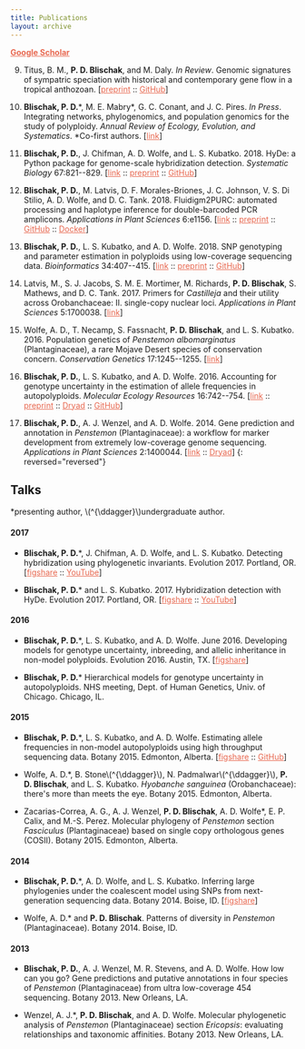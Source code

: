 ```yaml
---
title: Publications
layout: archive
---
```


<style>

a {
  color: #e86850;
}

a:hover {
  color: #ffd800;
}

</style>

<a href="https://scholar.google.com/citations?user=G6CHdi8AAAAJ&hl=en&oi=sra" target="_blank"><strong>Google Scholar</strong></a>

9. Titus, B. M., **P. D. Blischak**, and M. Daly. *In Review*. Genomic signatures
of sympatric speciation with historical and contemporary gene flow in a tropical
anthozoan. [<a href="https://doi.org/10.1101/399360" target="_blank">preprint</a> :: 
<a href="https://github.com/pblischak/Bann_spdelim" target="_blank">GitHub</a>]

8. **Blischak, P. D.**\*, M. E. Mabry\*, G. C. Conant, and J. C. Pires. *In Press*.
Integrating networks, phylogenomics, and population genomics for the study of polyploidy.
*Annual Review of Ecology, Evolution, and Systematics*. \*Co-first authors.
[<a href="https://doi.org/10.1146/annurev-ecolsys-121415-032302" target="_blank">link</a>]

7. **Blischak, P. D.**, J. Chifman, A. D. Wolfe, and L. S. Kubatko. 2018.
HyDe: a Python package for genome-scale hybridization detection. *Systematic Biology* 67:821--829.
[<a href="https://doi.org/10.1093/sysbio/syy023" target="_blank">link</a> :: 
<a href="https://www.biorxiv.org/content/early/2018/01/22/188037" target="_blank">preprint</a> :: 
<a href="https://github.com/pblischak/HyDe" target="_blank">GitHub</a>]

6. **Blischak, P. D.**, M. Latvis, D. F. Morales-Briones, J. C. Johnson, V. S. Di Stilio,
A. D. Wolfe, and D. C. Tank. 2018. Fluidigm2PURC: automated processing and haplotype
inference for double-barcoded PCR amplicons. *Applications in Plant Sciences* 6:e1156.
[<a href="https://doi.org/10.1002/aps3.1156" target="_blank">link</a> ::
<a href="http://biorxiv.org/cgi/content/short/242677v1" target="_blank">preprint</a> ::
<a href="https://github.com/pblischak/fluidigm2purc" target="_blank">GitHub</a> ::
<a href="https://hub.docker.com/r/pblischak/fluidigm2purc/" target="_blank">Docker</a>]

5. **Blischak, P. D.**, L. S. Kubatko, and A. D. Wolfe. 2018. SNP genotyping and parameter estimation in
polyploids using low-coverage sequencing data. *Bioinformatics* 34:407--415.
[<a href="https://doi.org/10.1093/bioinformatics/btx587" target="_blank">link</a> ::
<a href="https://www.biorxiv.org/content/early/2017/07/24/120261" target="_blank">preprint</a> ::
<a href="https://github.com/pblischak/polyploid-genotyping" target="_blank">GitHub</a>]

4. Latvis, M., S. J. Jacobs, S. M. E. Mortimer, M. Richards, **P. D. Blischak**, S. Mathews,
and D. C. Tank. 2017. Primers for *Castilleja* and their utility across Orobanchaceae: II.
single-copy nuclear loci. *Applications in Plant Sciences* 5:1700038.
[<a href="http://www.bioone.org/doi/full/10.3732/apps.1700038" target="_blank">link</a>]

3. Wolfe, A. D., T. Necamp, S. Fassnacht, **P. D. Blischak**, and L. S. Kubatko. 2016.
Population genetics of *Penstemon albomarginatus* (Plantaginaceae), a rare Mojave Desert
species of conservation concern. *Conservation Genetics* 17:1245--1255.
[<a href="http://link.springer.com/article/10.1007/s10592-016-0857-y" target="_blank">link</a>]

2. **Blischak, P. D.**, L. S. Kubatko, and A. D. Wolfe. 2016.
Accounting for genotype uncertainty in the estimation of allele frequencies in autopolyploids.
*Molecular Ecology Resources* 16:742--754. [<a href="http://onlinelibrary.wiley.com/doi/10.1111/1755-0998.12493/abstract" target="_blank">link</a> :: <a href="http://biorxiv.org/content/early/2015/09/23/021907" target="_blank">preprint</a> :: <a href="http://dx.doi.org/10.5061/dryad.t297p" target="_blank">Dryad</a> ::
<a href="https://github.com/pblischak/polyfreqs-ms-data" target="_blank">GitHub</a>]

1. **Blischak, P. D.**, A. J. Wenzel, and A. D. Wolfe. 2014.
Gene prediction and annotation in *Penstemon* (Plantaginaceae): a workflow for marker development from extremely low-coverage genome sequencing.
*Applications in Plant Sciences* 2:1400044. [<a href="http://www.bioone.org/doi/abs/10.3732/apps.1400044" target="_blank">link</a> ::
<a href="http://doi.org/10.5061/dryad.f6s22" target="_blank">Dryad</a>]
{: reversed="reversed"}

## Talks

\*presenting author, \\(^{\ddagger}\\)undergraduate author.

#### 2017

- **Blischak, P. D.**\*, J. Chifman, A. D. Wolfe, and L. S. Kubatko. Detecting hybridization using phylogenetic invariants. Evolution 2017. Portland, OR. [<a href="https://doi.org/10.6084/m9.figshare.5151724.v2" target="_blank">figshare</a> :: <a href="https://www.youtube.com/watch?v=57wv4sg3cSU" target="_blank">YouTube</a>]

- **Blischak, P. D.**\* and L. S. Kubatko. 2017. Hybridization detection with HyDe. Evolution 2017. Portland, OR. [<a href="https://doi.org/10.6084/m9.figshare.5144215.v1" target="_blank">figshare</a> :: <a href="https://www.youtube.com/watch?v=c6MAGa6C0U8" target="_blank">YouTube</a>]

#### 2016

- **Blischak, P. D.**\*, L. S. Kubatko, and A. D. Wolfe. June 2016. Developing models for genotype uncertainty, inbreeding, and allelic inheritance in non-model polyploids. Evolution 2016. Austin, TX. [<a href="https://dx.doi.org/10.6084/m9.figshare.3436619.v1" target="_blank">figshare</a>]

- <p><strong>Blischak, P. D.</strong>* Hierarchical models for genotype uncertainty in autopolyploids. NHS meeting, Dept. of Human Genetics, Univ. of Chicago. Chicago, IL.</p>


#### 2015

- **Blischak, P. D.**\*, L. S. Kubatko, and A. D. Wolfe.
Estimating allele frequencies in non-model autopolyploids using high throughput sequencing data.
Botany 2015. Edmonton, Alberta.
[<a href="http://dx.doi.org/10.6084/m9.figshare.1495514" target="_blank">figshare</a> ::
<a href="https://github.com/pblischak/botany2015" target="_blank">GitHub</a>]

- Wolfe, A. D.\*, B. Stone\\(^{\ddagger}\\), N. Padmalwar\\(^{\ddagger}\\), **P. D. Blischak**, and L. S. Kubatko.
*Hyobanche sanguinea* (Orobanchaceae): there's more than meets the eye.
Botany 2015. Edmonton, Alberta.

- Zacarias-Correa, A. G., A. J. Wenzel, **P. D. Blischak**, A. D. Wolfe\*, E. P. Calix, and M.-S. Perez.
Molecular phylogeny of *Penstemon* section *Fasciculus* (Plantaginaceae) based on single copy orthologous genes (COSII).
Botany 2015. Edmonton, Alberta.

#### 2014

- **Blischak, P. D.**\*, A. D. Wolfe, and L. S. Kubatko.
Inferring large phylogenies under the coalescent model using SNPs from next-generation sequencing data.
Botany 2014. Boise, ID.
[<a href="http://dx.doi.org/10.6084/m9.figshare.1436072" target="_blank">figshare</a>]

- Wolfe, A. D.\* and **P. D. Blischak**.
Patterns of diversity in *Penstemon* (Plantaginaceae).
Botany 2014. Boise, ID.

#### 2013

- **Blischak, P. D.**, A. J. Wenzel, M. R. Stevens, and A. D. Wolfe.
How low can you go?
Gene predictions and putative annotations in four species of *Penstemon* (Plantaginaceae) from ultra low-coverage 454 sequencing.
Botany 2013. New Orleans, LA.

- Wenzel, A. J.\*, **P. D. Blischak**, and A. D. Wolfe.
Molecular phylogenetic analysis of *Penstemon* (Plantaginaceae) section *Ericopsis*: evaluating relationships and taxonomic affinities.
Botany 2013. New Orleans, LA.
